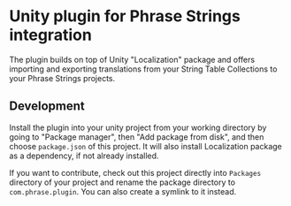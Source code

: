 # Unity plugin for Phrase Strings integration

The plugin builds on top of Unity "Localization" package and offers importing
and exporting translations from your String Table Collections to your Phrase
Strings projects.

## Development

Install the plugin into your unity project from your working directory by
going to "Package manager", then "Add package from disk", and then choose
`package.json` of this project. It will also install Localization package
as a dependency, if not already installed.

If you want to contribute, check out this project directly into `Packages`
directory of your project and rename the package directory to
`com.phrase.plugin`. You can also create a symlink to it instead.
